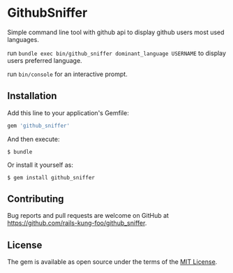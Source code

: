 # GithubSniffer

Simple command line tool with github api to display github users most used languages.

run `bundle exec bin/github_sniffer dominant_language USERNAME` to display users preferred language.

run `bin/console` for an interactive prompt.

## Installation

Add this line to your application's Gemfile:

```ruby
gem 'github_sniffer'
```

And then execute:

    $ bundle

Or install it yourself as:

    $ gem install github_sniffer

## Contributing

Bug reports and pull requests are welcome on GitHub at https://github.com/rails-kung-foo/github_sniffer.

## License

The gem is available as open source under the terms of the [MIT License](http://opensource.org/licenses/MIT).
